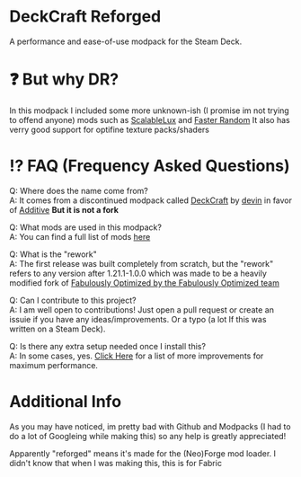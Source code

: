 # DeckCraft Reforged
A performance and ease-of-use modpack for the Steam Deck.
# ❓ But why DR?
In this modpack I included some more unknown-ish (I promise im not trying to offend anyone) mods such as [ScalableLux](https://modrinth.com/mod/scalablelux) and [Faster Random](https://modrinth.com/mod/faster-random) It also has verry good support for optifine texture packs/shaders
# ⁉️ FAQ (Frequency Asked Questions)
Q: Where does the name come from?  
A: It comes from a discontinued modpack called [DeckCraft](https://modrinth.com/modpack/deckcraft) by [devin](https://modrinth.com/user/devin) in favor of [Additive](https://modrinth.com/modpack/additive) **But it is not a fork**

Q: What mods are used in this modpack?  
A: You can find a full list of mods [here](https://github.com/CoderMonkey1956/deckcraft-reforged/wiki/Mod-List)  

Q: What is the "rework"  
A: The first release was built completely from scratch, but the "rework" refers to any version after 1.21.1-1.0.0 which was made to be a heavily modified fork of [Fabulously Optimized by the Fabulously Optimized team](https://modrinth.com/modpack/fabulously-optimized)

Q: Can I contribute to this project?  
A: I am well open to contributions! Just open a pull request or create an issuie if you have any ideas/improvements. Or a typo (a lot lf this was written on a Steam Deck). 

Q: Is there any extra setup needed once I install this?  
A: In some cases, yes. [Click Here](https://github.com/CoderMonkey1956/deckcraft-reforged/wiki/Performance-Improvements) for a list of more improvements for maximum performance.  

# Additional Info
As you may have noticed, im pretty bad with Github and Modpacks (I had to do a lot of Googleing while making this) so any help is greatly appreciated!

Apparently "reforged" means it's made for the (Neo)Forge mod loader. I didn't know that when I was making this, this is for Fabric
